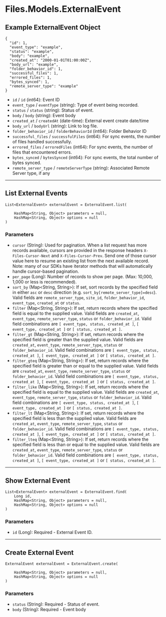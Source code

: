 # Files.Models.ExternalEvent

## Example ExternalEvent Object

```
{
  "id": 1,
  "event_type": "example",
  "status": "example",
  "body": "example",
  "created_at": "2000-01-01T01:00:00Z",
  "body_url": "example",
  "folder_behavior_id": 1,
  "successful_files": 1,
  "errored_files": 1,
  "bytes_synced": 1,
  "remote_server_type": "example"
}
```

* `id` / `id`  (int64): Event ID
* `event_type` / `eventType`  (string): Type of event being recorded.
* `status` / `status`  (string): Status of event.
* `body` / `body`  (string): Event body
* `created_at` / `createdAt`  (date-time): External event create date/time
* `body_url` / `bodyUrl`  (string): Link to log file.
* `folder_behavior_id` / `folderBehaviorId`  (int64): Folder Behavior ID
* `successful_files` / `successfulFiles`  (int64): For sync events, the number of files handled successfully.
* `errored_files` / `erroredFiles`  (int64): For sync events, the number of files that encountered errors.
* `bytes_synced` / `bytesSynced`  (int64): For sync events, the total number of bytes synced.
* `remote_server_type` / `remoteServerType`  (string): Associated Remote Server type, if any


---

## List External Events

```
List<ExternalEvent> externalEvent = ExternalEvent.list(
    
    HashMap<String, Object> parameters = null,
    HashMap<String, Object> options = null
)
```

### Parameters

* `cursor` (String): Used for pagination.  When a list request has more records available, cursors are provided in the response headers `X-Files-Cursor-Next` and `X-Files-Cursor-Prev`.  Send one of those cursor value here to resume an existing list from the next available record.  Note: many of our SDKs have iterator methods that will automatically handle cursor-based pagination.
* `per_page` (Long): Number of records to show per page.  (Max: 10,000, 1,000 or less is recommended).
* `sort_by` (Map<String, String>): If set, sort records by the specified field in either `asc` or `desc` direction (e.g. `sort_by[remote_server_type]=desc`). Valid fields are `remote_server_type`, `site_id`, `folder_behavior_id`, `event_type`, `created_at` or `status`.
* `filter` (Map<String, String>): If set, return records where the specified field is equal to the supplied value. Valid fields are `created_at`, `event_type`, `remote_server_type`, `status` or `folder_behavior_id`. Valid field combinations are `[ event_type, status, created_at ]`, `[ event_type, created_at ]` or `[ status, created_at ]`.
* `filter_gt` (Map<String, String>): If set, return records where the specified field is greater than the supplied value. Valid fields are `created_at`, `event_type`, `remote_server_type`, `status` or `folder_behavior_id`. Valid field combinations are `[ event_type, status, created_at ]`, `[ event_type, created_at ]` or `[ status, created_at ]`.
* `filter_gteq` (Map<String, String>): If set, return records where the specified field is greater than or equal to the supplied value. Valid fields are `created_at`, `event_type`, `remote_server_type`, `status` or `folder_behavior_id`. Valid field combinations are `[ event_type, status, created_at ]`, `[ event_type, created_at ]` or `[ status, created_at ]`.
* `filter_like` (Map<String, String>): If set, return records where the specified field is equal to the supplied value. Valid fields are `created_at`, `event_type`, `remote_server_type`, `status` or `folder_behavior_id`. Valid field combinations are `[ event_type, status, created_at ]`, `[ event_type, created_at ]` or `[ status, created_at ]`.
* `filter_lt` (Map<String, String>): If set, return records where the specified field is less than the supplied value. Valid fields are `created_at`, `event_type`, `remote_server_type`, `status` or `folder_behavior_id`. Valid field combinations are `[ event_type, status, created_at ]`, `[ event_type, created_at ]` or `[ status, created_at ]`.
* `filter_lteq` (Map<String, String>): If set, return records where the specified field is less than or equal to the supplied value. Valid fields are `created_at`, `event_type`, `remote_server_type`, `status` or `folder_behavior_id`. Valid field combinations are `[ event_type, status, created_at ]`, `[ event_type, created_at ]` or `[ status, created_at ]`.


---

## Show External Event

```
List<ExternalEvent> externalEvent = ExternalEvent.find(
    Long id, 
    HashMap<String, Object> parameters = null,
    HashMap<String, Object> options = null
)
```

### Parameters

* `id` (Long): Required - External Event ID.


---

## Create External Event

```
ExternalEvent externalEvent = ExternalEvent.create(
    
    HashMap<String, Object> parameters = null,
    HashMap<String, Object> options = null
)
```

### Parameters

* `status` (String): Required - Status of event.
* `body` (String): Required - Event body
